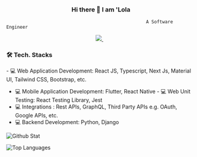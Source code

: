### <h3 align='center'>Hi there 👋 I am 'Lola</h3>

                                                        A Software Engineer

<p align='center'><a href="https://www.linkedin.com/in/omolola-olusanya-53ab91191/">
    <img src="https://img.shields.io/badge/linkedin-%230077B5.svg?&style=for-the-badge&logo=linkedin&logoColor=white" />
</a>&nbsp;&nbsp;
</p>


<h3>🛠 Tech. Stacks</h3>

-⁠  ⁠💻 Web Application Development: React JS, Typescript, Next Js, Material UI, Tailwind CSS, Bootstrap, etc.
-  ⁠💻 Mobile Application Development: Flutter, React Native 
-⁠  ⁠💻 Web Unit Testing: React Testing Library, Jest
-  ⁠💻 Integrations : Rest APIs, GraphQL, Third Party APIs e.g. OAuth, Google APIs, etc.
- ⁠💻 Backend Development: Python, Django



![Github Stat](https://github-stat-fr9z2scnm-omololaolusanyas-projects.vercel.app/api?repo=github-stat&username=OmololaOlusanya&show_icons=true)



![Top Languages](https://github-stat-fr9z2scnm-omololaolusanyas-projects.vercel.app/api/top-langs/?repo=github-stat&username=OmololaOlusanya&layout=compact)
